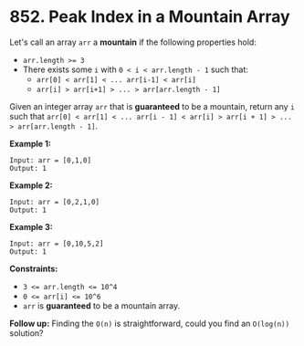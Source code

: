 # 852. Peak Index in a Mountain Array

Let's call an array `arr` a **mountain** if the following properties hold:

- `arr.length >= 3`
- There exists some `i` with `0 < i < arr.length - 1` such that:
  - `arr[0] < arr[1] < ... arr[i-1] < arr[i]`
  - `arr[i] > arr[i+1] > ... > arr[arr.length - 1]`

Given an integer array `arr` that is **guaranteed** to be a mountain, return any `i` such that `arr[0]
< arr[1] < ... arr[i - 1] < arr[i] > arr[i + 1] > ... > arr[arr.length - 1]`.

**Example 1:**

    Input: arr = [0,1,0]
    Output: 1

**Example 2:**

    Input: arr = [0,2,1,0]
    Output: 1

**Example 3:**

    Input: arr = [0,10,5,2]
    Output: 1

**Constraints:**

- `3 <= arr.length <= 10^4`
- `0 <= arr[i] <= 10^6`
- `arr` is **guaranteed** to be a mountain array.

**Follow up:** Finding the `O(n)` is straightforward, could you find an `O(log(n))` solution?
